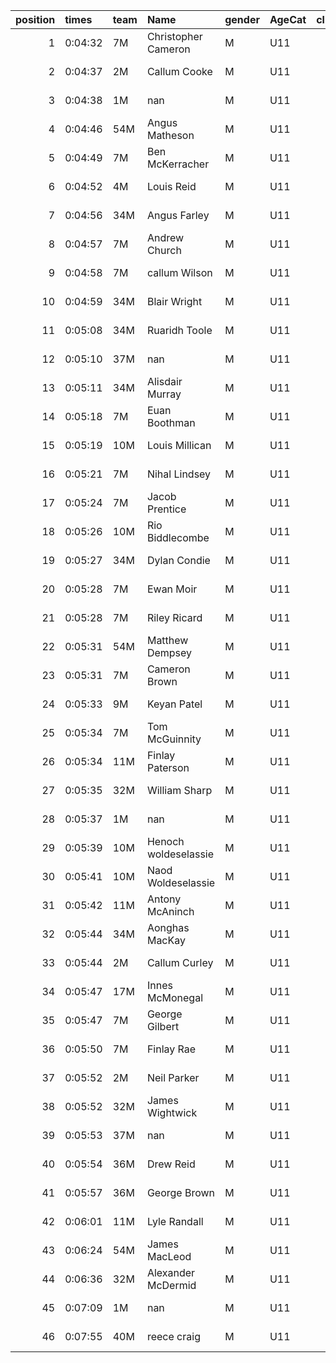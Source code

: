 |   position | times   | team   | Name                 | gender   | AgeCat   |   clubnumber | Club name            | Website                               |
|-----------:|:--------|:-------|:---------------------|:---------|:---------|-------------:|:---------------------|:--------------------------------------|
|          1 | 0:04:32 | 7M     | Christopher Cameron  | M        | U11      |            7 | Giffnock North AC    | https://www.giffnocknorth.co.uk/      |
|          2 | 0:04:37 | 2M     | Callum Cooke         | M        | U11      |            2 | Kilmarnock H&AC      | http://www.kilmarnockharriers.com/    |
|          3 | 0:04:38 | 1M     | nan                  | M        | U11      |            1 | East Kilbride AC     | http://www.ekac.org.uk/               |
|          4 | 0:04:46 | 54M    | Angus Matheson       | M        | U11      |           54 | VP-Glasgow           | https://www.vp-glasgow.com            |
|          5 | 0:04:49 | 7M     | Ben McKerracher      | M        | U11      |            7 | Giffnock North AC    | https://www.giffnocknorth.co.uk/      |
|          6 | 0:04:52 | 4M     | Louis Reid           | M        | U11      |            4 | Inverclyde AC        | https://www.inverclydeac.org/         |
|          7 | 0:04:56 | 34M    | Angus Farley         | M        | U11      |           34 | Kilbarchan AAC       | https://kilbarchanaac.org.uk/         |
|          8 | 0:04:57 | 7M     | Andrew Church        | M        | U11      |            7 | Giffnock North AC    | https://www.giffnocknorth.co.uk/      |
|          9 | 0:04:58 | 7M     | callum Wilson        | M        | U11      |            7 | Giffnock North AC    | https://www.giffnocknorth.co.uk/      |
|         10 | 0:04:59 | 34M    | Blair Wright         | M        | U11      |           34 | Kilbarchan AAC       | https://kilbarchanaac.org.uk/         |
|         11 | 0:05:08 | 34M    | Ruaridh Toole        | M        | U11      |           34 | Kilbarchan AAC       | https://kilbarchanaac.org.uk/         |
|         12 | 0:05:10 | 37M    | nan                  | M        | U11      |           37 | Law & District AAC   | http://www.lawaac.co.uk/              |
|         13 | 0:05:11 | 34M    | Alisdair Murray      | M        | U11      |           34 | Kilbarchan AAC       | https://kilbarchanaac.org.uk/         |
|         14 | 0:05:18 | 7M     | Euan Boothman        | M        | U11      |            7 | Giffnock North AC    | https://www.giffnocknorth.co.uk/      |
|         15 | 0:05:19 | 10M    | Louis Millican       | M        | U11      |           10 | Shettleston Harriers | http://shettlestonharriers.org.uk/    |
|         16 | 0:05:21 | 7M     | Nihal Lindsey        | M        | U11      |            7 | Giffnock North AC    | https://www.giffnocknorth.co.uk/      |
|         17 | 0:05:24 | 7M     | Jacob Prentice       | M        | U11      |            7 | Giffnock North AC    | https://www.giffnocknorth.co.uk/      |
|         18 | 0:05:26 | 10M    | Rio Biddlecombe      | M        | U11      |           10 | Shettleston Harriers | http://shettlestonharriers.org.uk/    |
|         19 | 0:05:27 | 34M    | Dylan Condie         | M        | U11      |           34 | Kilbarchan AAC       | https://kilbarchanaac.org.uk/         |
|         20 | 0:05:28 | 7M     | Ewan Moir            | M        | U11      |            7 | Giffnock North AC    | https://www.giffnocknorth.co.uk/      |
|         21 | 0:05:28 | 7M     | Riley Ricard         | M        | U11      |            7 | Giffnock North AC    | https://www.giffnocknorth.co.uk/      |
|         22 | 0:05:31 | 54M    | Matthew Dempsey      | M        | U11      |           54 | VP-Glasgow           | https://www.vp-glasgow.com            |
|         23 | 0:05:31 | 7M     | Cameron Brown        | M        | U11      |            7 | Giffnock North AC    | https://www.giffnocknorth.co.uk/      |
|         24 | 0:05:33 | 9M     | Keyan Patel          | M        | U11      |            9 | Garscube Harriers    | https://www.garscubeharriers.org.uk/  |
|         25 | 0:05:34 | 7M     | Tom McGuinnity       | M        | U11      |            7 | Giffnock North AC    | https://www.giffnocknorth.co.uk/      |
|         26 | 0:05:34 | 11M    | Finlay Paterson      | M        | U11      |           11 | Airdrie Harriers     | http://airdrieharriers.org/           |
|         27 | 0:05:35 | 32M    | William Sharp        | M        | U11      |           32 | Helensburgh AAC      | https://www.helensburghaac.com/       |
|         28 | 0:05:37 | 1M     | nan                  | M        | U11      |            1 | East Kilbride AC     | http://www.ekac.org.uk/               |
|         29 | 0:05:39 | 10M    | Henoch woldeselassie | M        | U11      |           10 | Shettleston Harriers | http://shettlestonharriers.org.uk/    |
|         30 | 0:05:41 | 10M    | Naod Woldeselassie   | M        | U11      |           10 | Shettleston Harriers | http://shettlestonharriers.org.uk/    |
|         31 | 0:05:42 | 11M    | Antony McAninch      | M        | U11      |           11 | Airdrie Harriers     | http://airdrieharriers.org/           |
|         32 | 0:05:44 | 34M    | Aonghas MacKay       | M        | U11      |           34 | Kilbarchan AAC       | https://kilbarchanaac.org.uk/         |
|         33 | 0:05:44 | 2M     | Callum Curley        | M        | U11      |            2 | Kilmarnock H&AC      | http://www.kilmarnockharriers.com/    |
|         34 | 0:05:47 | 17M    | Innes McMonegal      | M        | U11      |           17 | Calderglen Harriers  | http://www.calderglenharriers.org.uk/ |
|         35 | 0:05:47 | 7M     | George Gilbert       | M        | U11      |            7 | Giffnock North AC    | https://www.giffnocknorth.co.uk/      |
|         36 | 0:05:50 | 7M     | Finlay Rae           | M        | U11      |            7 | Giffnock North AC    | https://www.giffnocknorth.co.uk/      |
|         37 | 0:05:52 | 2M     | Neil Parker          | M        | U11      |            2 | Kilmarnock H&AC      | http://www.kilmarnockharriers.com/    |
|         38 | 0:05:52 | 32M    | James Wightwick      | M        | U11      |           32 | Helensburgh AAC      | https://www.helensburghaac.com/       |
|         39 | 0:05:53 | 37M    | nan                  | M        | U11      |           37 | Law & District AAC   | http://www.lawaac.co.uk/              |
|         40 | 0:05:54 | 36M    | Drew Reid            | M        | U11      |           36 | Larkhall YMCA        | https://www.larkhallymcaharriers.org  |
|         41 | 0:05:57 | 36M    | George Brown         | M        | U11      |           36 | Larkhall YMCA        | https://www.larkhallymcaharriers.org  |
|         42 | 0:06:01 | 11M    | Lyle Randall         | M        | U11      |           11 | Airdrie Harriers     | http://airdrieharriers.org/           |
|         43 | 0:06:24 | 54M    | James MacLeod        | M        | U11      |           54 | VP-Glasgow           | https://www.vp-glasgow.com            |
|         44 | 0:06:36 | 32M    | Alexander McDermid   | M        | U11      |           32 | Helensburgh AAC      | https://www.helensburghaac.com/       |
|         45 | 0:07:09 | 1M     | nan                  | M        | U11      |            1 | East Kilbride AC     | http://www.ekac.org.uk/               |
|         46 | 0:07:55 | 40M    | reece craig          | M        | U11      |           40 | Motherwell AC        | https://motherwellac.com/             |